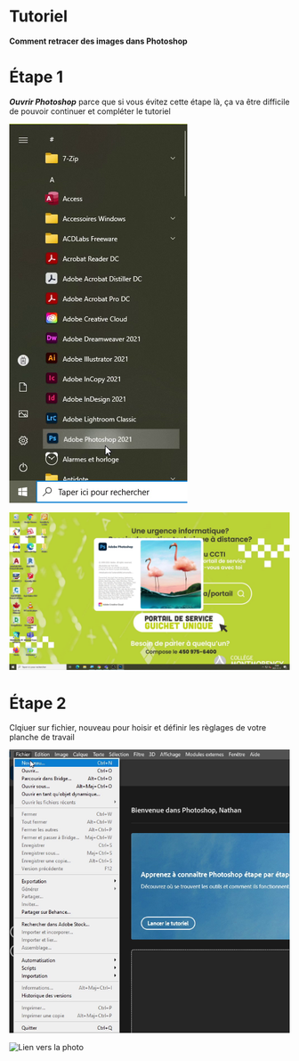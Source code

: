# Tutoriel
**Comment retracer des images dans Photoshop**

# Étape 1
 ***Ouvrir Photoshop*** parce que si vous évitez cette étape là, ça va être difficile de pouvoir continuer et compléter le tutoriel

![Lien vers la photo](medias/Ouvrir_Photoshop.png)

![Lien vers la photo](medias/menu_d'accueil.png)

# Étape 2
 Clqiuer sur fichier, nouveau pour hoisir et définir les règlages de votre planche de travail
 
 ![Lien vers la photo](medias/Lors_de_l'ouverture.png)
 





![Lien vers la photo](medias/Réglages.png)


